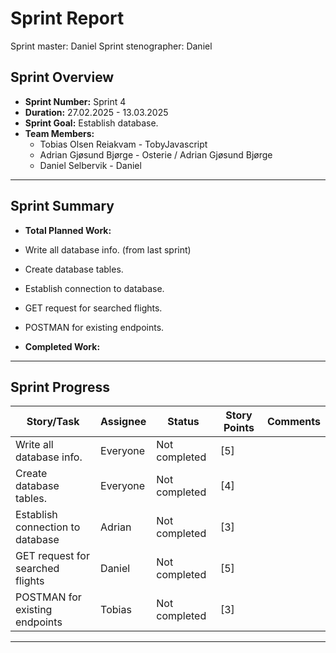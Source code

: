 # **Sprint Report**

Sprint master: Daniel
Sprint stenographer: Daniel

## **Sprint Overview**

- **Sprint Number:** Sprint 4
- **Duration:** 27.02.2025 - 13.03.2025
- **Sprint Goal:** Establish database.
- **Team Members:**
  - Tobias Olsen Reiakvam - TobyJavascript
  - Adrian Gjøsund Bjørge - Osterie / Adrian Gjøsund Bjørge
  - Daniel Selbervik - Daniel

---

## **Sprint Summary**

- **Total Planned Work:**
- Write all database info. (from last sprint)
- Create database tables.
- Establish connection to database.
- GET request for searched flights.
- POSTMAN for existing endpoints.

- **Completed Work:**

---

## **Sprint Progress**

| Story/Task                       | Assignee | Status        | Story Points | Comments |
| -------------------------------- | -------- | ------------- | ------------ | -------- |
| Write all database info.         | Everyone | Not completed | [5]          |          |
| Create database tables.          | Everyone | Not completed | [4]          |          |
| Establish connection to database | Adrian   | Not completed | [3]          |          |
| GET request for searched flights | Daniel   | Not completed | [5]          |          |
| POSTMAN for existing endpoints   | Tobias   | Not completed | [3]          |          |

---
